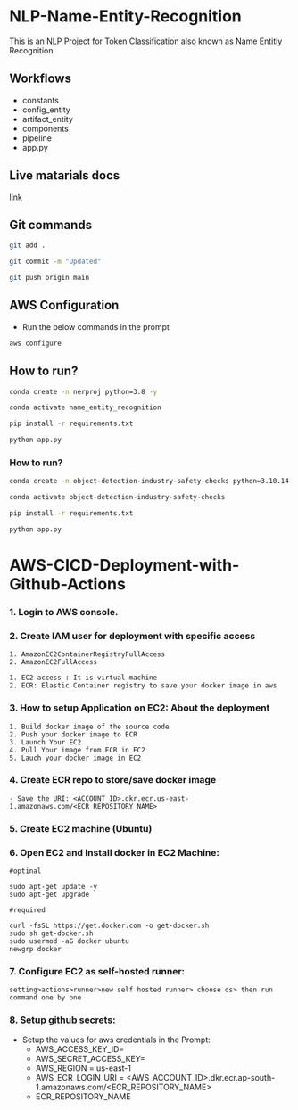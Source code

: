 # NLP-Name-Entity-Recognition
This is an NLP Project for Token Classification also known as Name Entitiy Recognition


## Workflows

 - constants
 - config_entity
 - artifact_entity
 - components
 - pipeline
 - app.py



## Live matarials docs

[link](https://docs.google.com/document/d/1UFiHnyKRqgx8Lodsvdzu58LbVjdWHNf-uab2WmhE0A4/edit?usp=sharing)


## Git commands

```bash
git add .

git commit -m "Updated"

git push origin main
```


## AWS Configuration

- Run the below commands in the prompt

```bash
aws configure
```

## How to run?

```bash
conda create -n nerproj python=3.8 -y
```

```bash
conda activate name_entity_recognition
```

```bash
pip install -r requirements.txt
```

```bash
python app.py
```


### How to run?

```bash
conda create -n object-detection-industry-safety-checks python=3.10.14 -y
```

```bash
conda activate object-detection-industry-safety-checks
```

```bash
pip install -r requirements.txt
```

```bash
python app.py
```

# AWS-CICD-Deployment-with-Github-Actions

### 1. Login to AWS console.

### 2. Create IAM user for deployment with specific access

	1. AmazonEC2ContainerRegistryFullAccess
	2. AmazonEC2FullAccess

	1. EC2 access : It is virtual machine
	2. ECR: Elastic Container registry to save your docker image in aws

### 3. How to setup Application on EC2: About the deployment

	1. Build docker image of the source code
	2. Push your docker image to ECR
	3. Launch Your EC2
	4. Pull Your image from ECR in EC2
	5. Lauch your docker image in EC2


### 4. Create ECR repo to store/save docker image
    - Save the URI: <ACCOUNT_ID>.dkr.ecr.us-east-1.amazonaws.com/<ECR_REPOSITORY_NAME>


### 5. Create EC2 machine (Ubuntu)

### 6. Open EC2 and Install docker in EC2 Machine:

	#optinal

	sudo apt-get update -y
	sudo apt-get upgrade

	#required

	curl -fsSL https://get.docker.com -o get-docker.sh
	sudo sh get-docker.sh
	sudo usermod -aG docker ubuntu
	newgrp docker


### 7. Configure EC2 as self-hosted runner:
    setting>actions>runner>new self hosted runner> choose os> then run command one by one

### 8. Setup github secrets:

- Setup the values for aws credentials in the Prompt:
    - AWS_ACCESS_KEY_ID=
    - AWS_SECRET_ACCESS_KEY=
    - AWS_REGION = us-east-1
    - AWS_ECR_LOGIN_URI = <AWS_ACCOUNT_ID>.dkr.ecr.ap-south-1.amazonaws.com/<ECR_REPOSITORY_NAME>
    - ECR_REPOSITORY_NAME
